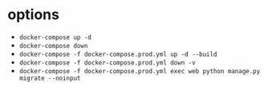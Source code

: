 # options
* `docker-compose up -d`
* `docker-compose down`
* `docker-compose -f docker-compose.prod.yml up -d --build`
* `docker-compose -f docker-compose.prod.yml down -v`
* `docker-compose -f docker-compose.prod.yml exec web python manage.py migrate --noinput`
